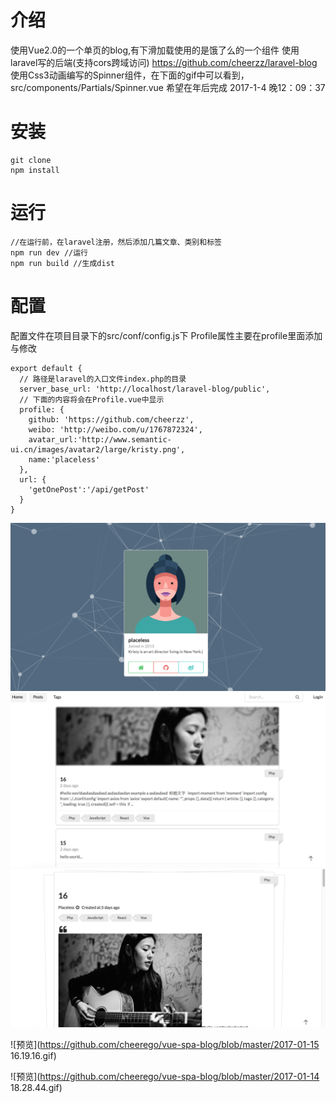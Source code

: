 # 介绍
使用Vue2.0的一个单页的blog,有下滑加载使用的是饿了么的一个组件
使用laravel写的后端(支持cors跨域访问) https://github.com/cheerzz/laravel-blog
使用Css3动画编写的Spinner组件，在下面的gif中可以看到，src/components/Partials/Spinner.vue
希望在年后完成 2017-1-4 晚12：09：37
# 安装
```
git clone
npm install
```
# 运行
```
//在运行前，在laravel注册，然后添加几篇文章、类别和标签
npm run dev //运行
npm run build //生成dist
```
# 配置
配置文件在项目目录下的src/conf/config.js下
Profile属性主要在profile里面添加与修改
```
export default {
  // 路径是laravel的入口文件index.php的目录
  server_base_url: 'http://localhost/laravel-blog/public',
  // 下面的内容将会在Profile.vue中显示
  profile: {
    github: 'https://github.com/cheerzz',
    weibo: 'http://weibo.com/u/1767872324',
    avatar_url:'http://www.semantic-ui.cn/images/avatar2/large/kristy.png',
    name:'placeless'
  },
  url: {
    'getOnePost':'/api/getPost'
  }
}
```

![预览](https://github.com/cheerego/vue-spa-blog/blob/master/QQ20170114-2@2x.png)
![预览](https://github.com/cheerego/vue-spa-blog/blob/master/QQ20170114-3@2x.png)
![预览](https://github.com/cheerego/vue-spa-blog/blob/master/QQ20170114-4@2x.png)

![预览](https://github.com/cheerego/vue-spa-blog/blob/master/2017-01-15 16.19.16.gif)

![预览](https://github.com/cheerego/vue-spa-blog/blob/master/2017-01-14 18.28.44.gif)
